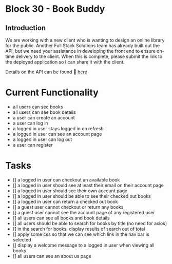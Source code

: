 # Block 30 - Book Buddy

## Introduction

We are working with a new client who is wanting to design an online library for the public. Another Full Stack Solutions team has already built out the API, but we need your assistance in developing the front end to ensure on-time delivery to the client. When this is complete, please submit the link to the deployed application so I can share it with the client.

Details on the API can be found 🔗 [here](#)

# Current Functionality

- all users can see books
- all users can see book details
- a user can create an account
- a user can log in
- a logged in user stays logged in on refresh
- a logged in user can see an account page
- a logged in user can log out
- a user can register

# Tasks
- [] a logged in user can checkout an available book
- [] a logged in user should see at least their email on their account page
- [] a logged in user should see their own account page
- [] a logged in user should be able to see their checked out books
- [] a logged in user can return a checked out book
- [] a guest user cannot checkout or return any books
- [] a guest user cannot see the account page of any registered user
- [] all users can see all books and book details
- [] all users should be able to search for books by title (no need for axios)
- [] in the search for books, display results of search out of total
- [] apply some css so that we can see which link in the nav bar is selected
- [] display a welcome message to a logged in user when viewing all books
- [] all users can see an about us page 